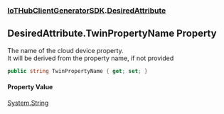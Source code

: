 ### [IoTHubClientGeneratorSDK](IoTHubClientGeneratorSDK.md 'IoTHubClientGeneratorSDK').[DesiredAttribute](IoTHubClientGeneratorSDK.DesiredAttribute.md 'IoTHubClientGeneratorSDK.DesiredAttribute')

## DesiredAttribute.TwinPropertyName Property

The name of the cloud device property.  
It will be derived from the property name, if not provided

```csharp
public string TwinPropertyName { get; set; }
```

#### Property Value
[System.String](https://docs.microsoft.com/en-us/dotnet/api/System.String 'System.String')